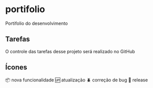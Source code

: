 # portifolio

Portifolio do desenvolvimento

## Tarefas

O controle das tarefas desse projeto será realizado no GitHub


## Ícones

:package: nova funcionalidade
:up: atualização
:beetle: correção de bug
:checkered_flag: release